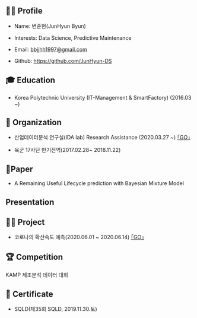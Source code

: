 ## 👨‍🎓 Profile
- Name: 변준현(JunHyun Byun)

- Interests: Data Science, Predictive Maintenance

- Email: bbjjhh1997@gmail.com

- Github: https://github.com/JunHyun-DS

## 🎓 Education
- Korea Polytechnic University (IT-Management & SmartFactory) (2016.03 ~)

## 💼 Organization
- 산업데이터분석 연구실(IDA lab) Research Assistance (2020.03.27 ~) [｢GO｣](https://koptimizer.github.io/IDALab.io/)

- 육군 17사단 만기전역(2017.02.28~ 2018.11.22)

## 📄Paper
- A Remaining Useful Lifecycle prediction with Bayesian Mixture Model

## Presentation

## 👨‍💻 Project
- 코로나의 확산속도 예측(2020.06.01 ~ 2020.06.14) [｢GO｣](https://github.com/JunHyun-DS/The_diffusion_rate_of_COVID-19)

## 🏆 Competition
KAMP 제조분석 데이터 대회

## 🎫 Certificate
- SQLD(제35회 SQLD, 2019.11.30.토)
